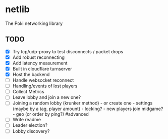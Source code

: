 # netlib

The Poki networking library

## TODO

- [x] Try tcp/udp-proxy to test disconnects / packet drops
- [x] Add robust reconnecting
- [x] Add latency measurement
- [x] Built in cloudflare turnserver
- [x] Host the backend
- [ ] Handle websocket reconnect
- [ ] Handling/events of lost players
- [ ] Collect Metrics
- [ ] Leave lobby and join a new one?
- [ ] Joining a random lobby (krunker method)
      - or create one
      - settings (maybe by a tag, player amount)
      - locking?
      - new players join midgame?
      - geo (or order by ping?) #advanced
- [ ] Write readme
- [ ] Leader election?
- [ ] Lobby discovery?

